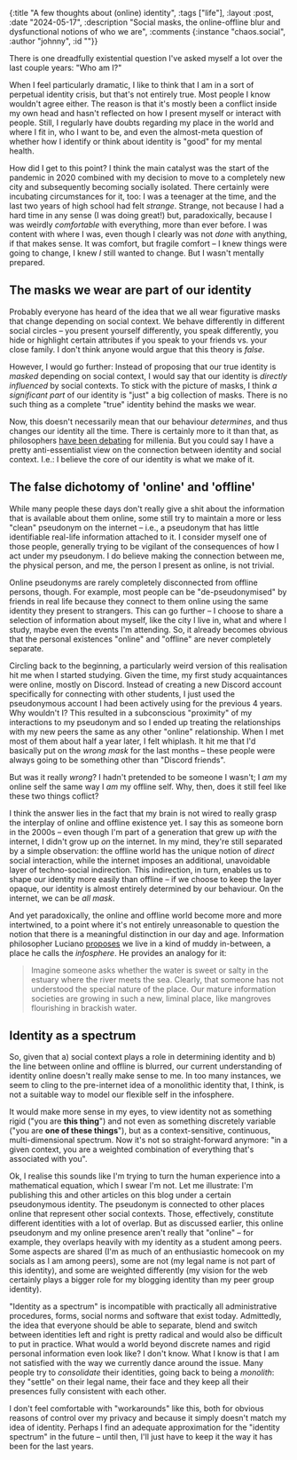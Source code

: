 {:title "A few thoughts about (online) identity",
:tags ["life"],
:layout :post,
:date "2024-05-17",
:description "Social masks, the online-offline blur and dysfunctional notions of who we are",
:comments
{:instance "chaos.social", :author "johnny", :id ""}}

There is one dreadfully existential question I've asked myself a lot over the last couple years: "Who am I?"

When I feel particularly dramatic, I like to think that I am in a sort of perpetual identity crisis, but that's not entirely true. Most people I know wouldn't agree either. The reason is that it's mostly been a conflict inside my own head and hasn't reflected on how I present myself or interact with people. Still, I regularly have doubts regarding my place in the world and where I fit in, who I want to be, and even the almost-meta question of whether how I identify or think about identity is "good" for my mental health.

How did I get to this point? I think the main catalyst was the start of the pandemic in 2020 combined with my decision to move to a completely new city and subsequently becoming socially isolated. There certainly were incubating circumstances for it, too: I was a teenager at the time, and the last two years of high school had felt *strange*. Strange, not because I had a hard time in any sense (I was doing great!) but, paradoxically, because I was weirdly *comfortable* with everything, more than ever before. I was content with where I was, even though I clearly was not *done* with anything, if that makes sense. It was comfort, but fragile comfort – I knew things were going to change, I knew *I* still wanted to change. But I wasn't mentally prepared.

## The masks we wear are part of our identity

Probably everyone has heard of the idea that we all wear figurative masks that change depending on social context. We behave differently in different social circles – you present yourself differently, you speak differently, you hide or highlight certain attributes if you speak to your friends vs. your close family. I don't think anyone would argue that this theory is *false*.

However, I would go further: Instead of proposing that our true identity is *masked* depending on social context, I would say that our identity is *directly influenced* by social contexts. To stick with the picture of masks, I think *a significant part* of our identity is "just" a big collection of masks. There is no such thing as a complete "true" identity behind the masks we wear.

Now, this doesn't necessarily mean that our behaviour *determines*, and thus changes our identity all the time. There is certainly more to it than that, as philosophers [have been debating](https://en.wikipedia.org/wiki/Essentialism) for millenia. But you could say I have a pretty anti-essentialist view on the connection between identity and social context. I.e.: I believe the core of our identity is what we make of it.

## The false dichotomy of 'online' and 'offline'

While many people these days don't really give a shit about the information that is available about them online, some still try to maintain a more or less "clean" pseudonym on the internet – i.e., a pseudonym that has little identifiable real-life information attached to it.
I consider myself one of those people, generally trying to be vigilant of the consequences of how I act under my pseudonym. I do believe making the connection between me, the physical person, and me, the person I present as online, is not trivial.

Online pseudonyms are rarely completely disconnected from offline persons, though. For example, most people can be "de-pseudonymised" by friends in real life because they connect to them online using the same identity they present to strangers. This can go further – I choose to share a selection of information about myself, like the city I live in, what and where I study, maybe even the events I'm attending. So, it already becomes obvious that the personal existences "online" and "offline" are never completely separate.

Circling back to the beginning, a particularly weird version of this realisation hit me when I started studying. Given the time, my first study acquaintances were online, mostly on Discord. Instead of creating a new Discord account specifically for connecting with other students, I just used the pseudonymous account I had been actively using for the previous 4 years. Why wouldn't I? This resulted in a subconscious "proximity" of my interactions to my pseudonym and so I ended up treating the relationships with my new peers the same as any other "online" relationship. When I met most of them about half a year later, I felt whiplash. It hit me that I'd basically put on the *wrong mask* for the last months – these people were always going to be something other than "Discord friends".

But was it really *wrong*? I hadn't pretended to be someone I wasn't; I *am* my online self the same way I *am* my offline self. Why, then, does it still feel like these two things coflict?

I think the answer lies in the fact that my brain is not wired to really grasp the interplay of online and offline existence yet. I say this as someone born in the 2000s – even though I'm part of a generation that grew up *with* the internet, I didn't grow up *on* the internet. In my mind, they're still separated by a simple observation: the offline world has the unique notion of *direct* social interaction, while the internet imposes an additional, unavoidable layer of techno-social indirection. This indirection, in turn, enables us to shape our identity more easily than offline – if we choose to keep the layer opaque, our identity is almost entirely determined by our behaviour. On the internet, we can be *all mask*.

And yet paradoxically, the online and offline world become more and more intertwined, to a point where it's not entirely unreasonable to question the notion that there is a meaningful distinction in our day and age. Information philosopher Luciano [proposes](https://papers.ssrn.com/sol3/papers.cfm?abstract_id=3125685) we live in a kind of muddy in-between, a place he calls the *infosphere*. He provides an analogy for it:

> Imagine someone asks whether the water is sweet or salty in the estuary where the river meets the sea. Clearly, that someone has not understood the special nature of the place. Our mature information societies are growing in such a new, liminal place, like mangroves flourishing in brackish water.

## Identity as a spectrum

So, given that a) social context plays a role in determining identity and b) the line between online and offline is blurred, our current understanding of identity online doesn't really make sense to me. In too many instances, we seem to cling to the pre-internet idea of a monolithic identity that, I think, is not a suitable way to model our flexible self in the infosphere.

It would make more sense in my eyes, to view identity not as something rigid ("you are **this thing**") and not even as something discretely variable ("you are **one of these things**"), but as a context-sensitive, continuous, multi-dimensional spectrum.
Now it's not so straight-forward anymore: "in a given context, you are a weighted combination of everything that's associated with you".

Ok, I realise this sounds like I'm trying to turn the human experience into a mathematical equation, which I swear I'm not. Let me illustrate: I'm publishing this and other articles on this blog under a certain pseudonymous identity. The pseudonym is connected to other places online that represent other social contexts. Those, effectively, constitute different identities with a lot of overlap. But as discussed earlier, this online pseudonym and my online presence aren't really that "online" – for example, they overlaps heavily with my identity as a student among peers. Some aspects are shared (I'm as much of an enthusiastic homecook on my socials as I am among peers), some are not (my legal name is not part of this identity), and some are weighted differently (my vision for the web certainly plays a bigger role for my blogging identity than my peer group identity).

"Identity as a spectrum" is incompatible with practically all administrative procedures, forms, social norms and software that exist today. Admittedly, the idea that everyone should be able to separate, blend and switch between identities left and right is pretty radical and would also be difficult to put in practice. What would a world beyond discrete names and rigid personal information even look like? I don't know. What I know is that I am not satisfied with the way we currently dance around the issue. Many people try to *consolidate* their identities, going back to being a *monolith*: they "settle" on their legal name, their face and they keep all their presences fully consistent with each other.

I don't feel comfortable with "workarounds" like this, both for obvious reasons of control over my privacy and because it simply doesn't match my idea of identity. Perhaps I find an adequate approximation for the "identity spectrum" in the future – until then, I'll just have to keep it the way it has been for the last years.
